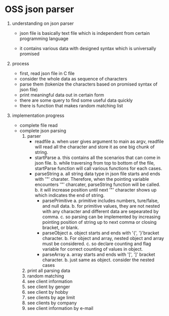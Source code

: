 # OSS json parser

1. understanding on json parser

   - json file is basically text file which is independent from certain programming language

   - it contains various data with designed syntax which is universally promised

2. process

   - first, read json file in C file
   - consider the whole data as sequence of characters
   - parse them (tokenize the characters based on promised syntax of json file)
   - print meaningful data out in certain form
   - there are some query to find some useful data quickly
   - there is function that makes random matching list

3. implementation progress

   - complete file read
   - complete json parsing
      1. parser
            - readfile
                  a. when user gives argument to main as argv, readfile will read all the character and store it as one big chunk of string.
	      - startParse
                  a. this contains all the scenarios that can come in json file. 
                  b. while traversing from top to bottom of the file, startParse function will call various functions for each cases.
	      - parseString
                  a. all string data type in json file starts and ends with '"' charater. Therefore, when the pointing variable encounters '"' charcater, parseString function will be called.
                  b. it will increase position until next '"' character shows up which indicates the end of string.
            - parsePrimitive
                  a. primitive includes numbers, ture/false, and null data.
                  b. for primitive values, they are not nested with any character and different data are sepearated by comma.
                  c. so parsing can be implemented by increasing pointing position of string up to next comma or closing bracket, or blank.
            - parseObject
                  a. object starts and ends with '{', '}'bracket character.
                  b. For object and array, nested object and array must be considered.
                  c. so declare counting and flag variable for correct counting of values in object.
            - parseArray
                  a. array starts and ends with '[', ']' bracket character. 
                  b. just same as object. consider the nested cases
      2. print all parsing data
      3. random matching
      4. see client information
      5. see client by genger
      6. see client by hobby
      7. see clients by age limit
      8. see clients by company
      9. see client information by e-mail
